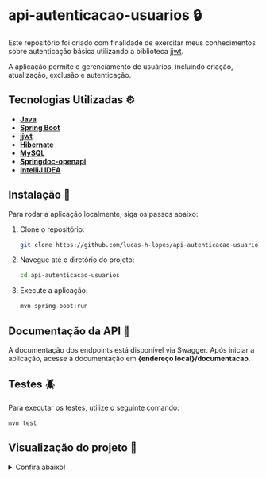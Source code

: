 # api-autenticacao-usuarios 🔒

Este repositório foi criado com finalidade de exercitar meus conhecimentos sobre autenticação básica utilizando a biblioteca [jjwt](https://github.com/jwtk/jjwt).

A aplicação permite o gerenciamento de usuários, incluindo criação, atualização, exclusão e autenticação.

## Tecnologias Utilizadas ⚙️
- [**Java**](https://www.java.com/pt-BR/)
- [**Spring Boot**](https://spring.io/projects/spring-boot/)
- [**jjwt**](https://github.com/jwtk/jjwt)
- [**Hibernate**](https://hibernate.org/)
- [**MySQL**](https://dev.mysql.com/downloads/mysql/)
- [**Springdoc-openapi**](https://springdoc.org/)
- [**IntelliJ IDEA**](https://www.jetbrains.com/idea/)

## Instalação 🚀

Para rodar a aplicação localmente, siga os passos abaixo:

1. Clone o repositório:
   ```bash
   git clone https://github.com/lucas-h-lopes/api-autenticacao-usuarios.git
2. Navegue até o diretório do projeto:
   ```bash
   cd api-autenticacao-usuarios
3. Execute a aplicação:
   ```bash
   mvn spring-boot:run

## Documentação da API 📄

A documentação dos endpoints está disponível via Swagger. Após iniciar a aplicação, acesse a documentação em **{endereço local}/documentacao**.

## Testes 🪲

Para executar os testes, utilize o seguinte comando:
   ```bash
   mvn test
   ```

## Visualização do projeto 👀

<details>

<summary>Confira abaixo!</summary>

Criando um novo usuário:

![img.png](img/img.png)

Realizando a autenticação:

![img_1.png](img/img_1.png)

Após adicionar o token gerado na aba '**Authorization**' de algum recurso, o acesso é concedido:

![img_4.png](img/img_4.png)

Tentando acessar recurso sem informar um token:

![img_5.png](img/img_5.png)

</details>